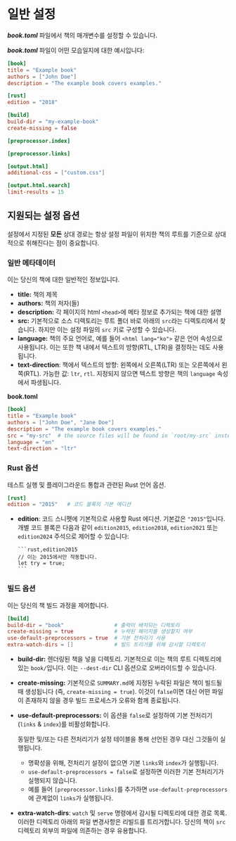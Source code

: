 # 일반 설정

***book.toml*** 파일에서 책의 매개변수를 설정할 수 있습니다.

***book.toml*** 파일이 어떤 모습일지에 대한 예시입니다:

```toml
[book]
title = "Example book"
authors = ["John Doe"]
description = "The example book covers examples."

[rust]
edition = "2018"

[build]
build-dir = "my-example-book"
create-missing = false

[preprocessor.index]

[preprocessor.links]

[output.html]
additional-css = ["custom.css"]

[output.html.search]
limit-results = 15
```

## 지원되는 설정 옵션

설정에서 지정된 **모든** 상대 경로는 항상 설정 파일이 위치한
책의 루트를 기준으로 상대적으로 취해진다는 점이 중요합니다.

### 일반 메타데이터

이는 당신의 책에 대한 일반적인 정보입니다.

- **title:** 책의 제목
- **authors:** 책의 저자(들)
- **description:** 각 페이지의 html `<head>`에 메타 정보로 추가되는 책에 대한 설명
- **src:** 기본적으로 소스 디렉토리는 루트 폴더 바로 아래의
  `src`라는 디렉토리에서 찾습니다. 하지만 이는 설정 파일의 `src`
  키로 구성할 수 있습니다.
- **language:** 책의 주요 언어로, 예를 들어 `<html lang="ko">` 같은 언어 속성으로 사용됩니다.
  이는 또한 책 내에서 텍스트의 방향(RTL, LTR)을 결정하는 데도 사용됩니다.
- **text-direction**: 책에서 텍스트의 방향: 왼쪽에서 오른쪽(LTR) 또는 오른쪽에서 왼쪽(RTL). 가능한 값: `ltr`, `rtl`.
  지정되지 않으면 텍스트 방향은 책의 `language` 속성에서 파생됩니다.

**book.toml**
```toml
[book]
title = "Example book"
authors = ["John Doe", "Jane Doe"]
description = "The example book covers examples."
src = "my-src"  # the source files will be found in `root/my-src` instead of `root/src`
language = "en"
text-direction = "ltr"
```

### Rust 옵션

테스트 실행 및 플레이그라운드 통합과 관련된 Rust 언어 옵션.

```toml
[rust]
edition = "2015"   # 코드 블록의 기본 에디션
```

- **edition**: 코드 스니펫에 기본적으로 사용할 Rust 에디션. 기본값은
  `"2015"`입니다. 개별 코드 블록은 다음과 같이 `edition2015`,
  `edition2018`, `edition2021` 또는 `edition2024` 주석으로 제어할 수 있습니다:

  ~~~text
  ```rust,edition2015
  // 이는 2015에서만 작동합니다.
  let try = true;
  ```
  ~~~

### 빌드 옵션

이는 당신의 책 빌드 과정을 제어합니다.

```toml
[build]
build-dir = "book"                # 출력이 배치되는 디렉토리
create-missing = true             # 누락된 페이지를 생성할지 여부
use-default-preprocessors = true  # 기본 전처리기 사용
extra-watch-dirs = []             # 빌드 트리거를 위해 감시할 디렉토리
```

- **build-dir:** 렌더링된 책을 넣을 디렉토리. 기본적으로 이는
  책의 루트 디렉토리에 있는 `book/`입니다.
  이는 `--dest-dir` CLI 옵션으로 오버라이드할 수 있습니다.
- **create-missing:** 기본적으로 `SUMMARY.md`에 지정된 누락된 파일은
  책이 빌드될 때 생성됩니다 (즉, `create-missing = true`). 이것이
  `false`이면 대신 어떤 파일이 존재하지 않을 경우 빌드 프로세스가 오류와 함께 종료됩니다.
- **use-default-preprocessors:** 이 옵션을 `false`로 설정하여 기본 전처리기(`links` &
  `index`)를 비활성화합니다.

  동일한 및/또는 다른 전처리기가 설정 테이블을 통해 선언된 경우
  대신 그것들이 실행됩니다.

  - 명확성을 위해, 전처리기 설정이 없으면 기본 `links`와
    `index`가 실행됩니다.
  - `use-default-preprocessors = false`로 설정하면 이러한
    기본 전처리기가 실행되지 않습니다.
  - 예를 들어 `[preprocessor.links]`를 추가하면 `use-default-preprocessors`에 관계없이
    `links`가 실행됩니다.
- **extra-watch-dirs**: `watch` 및 `serve` 명령에서 감시될 디렉토리에 대한 경로 목록.
  이러한 디렉토리 아래의 파일 변경사항은 리빌드를 트리거합니다. 당신의 책이 `src` 디렉토리 외부의 파일에 의존하는 경우 유용합니다.

